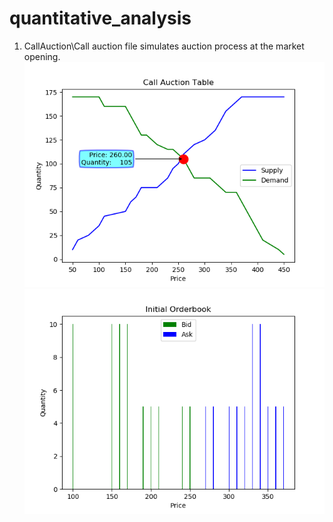 # quantitative_analysis
1. CallAuction\\Call auction file simulates auction process at the market opening.
![](images/call_auction_plot.png)
![](images/order_book_plot.png)
